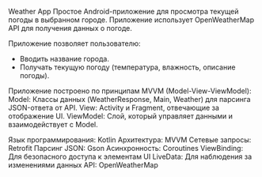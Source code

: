 Weather App
Простое Android-приложение для просмотра текущей погоды в выбранном городе. Приложение использует OpenWeatherMap API для получения данных о погоде.

Приложение позволяет пользователю:
- Вводить название города.
- Получать текущую погоду (температура, влажность, описание погоды).

Приложение построено по принципам MVVM (Model-View-ViewModel):
Model: Классы данных (WeatherResponse, Main, Weather) для парсинга JSON-ответа от API.
View: Activity и Fragment, отвечающие за отображение UI.
ViewModel: Слой, который управляет данными и взаимодействует с Model.

Язык программирования: Kotlin
Архитектура: MVVM
Сетевые запросы: Retrofit
Парсинг JSON: Gson
Асинхронность: Coroutines
ViewBinding: Для безопасного доступа к элементам UI
LiveData: Для наблюдения за изменениями данных
API: OpenWeatherMap
